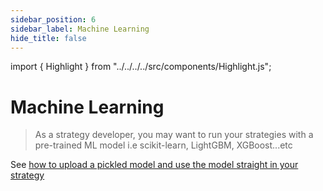 ```yaml
---
sidebar_position: 6
sidebar_label: Machine Learning
hide_title: false
---
```


import { Highlight } from "../../../../src/components/Highlight.js";

# Machine Learning


> As a strategy developer, you may want to run your strategies with a pre-trained ML model i.e scikit-learn, LightGBM, XGBoost...etc

See [how to upload a pickled model and use the model straight in your strategy](https://help.crypto-arsenal.io/en/articles/6406316-strategy-flow-ml-model)